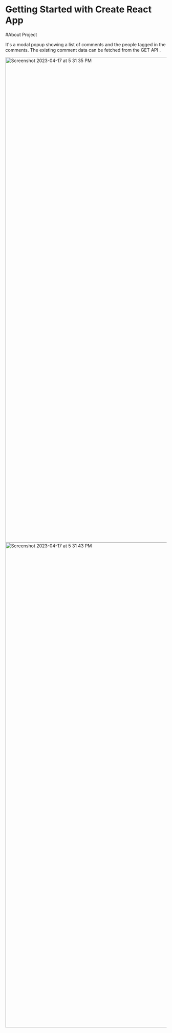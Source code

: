 # Getting Started with Create React App

#About Project

It's a modal popup showing a list of comments and the people tagged in the comments. The existing comment data can be fetched from the GET API .

<img width="1512" alt="Screenshot 2023-04-17 at 5 31 35 PM" src="https://user-images.githubusercontent.com/70109170/232478992-e2624d44-03fe-4852-aa2d-68c10f9a77ef.png">
<img width="1512" alt="Screenshot 2023-04-17 at 5 31 43 PM" src="https://user-images.githubusercontent.com/70109170/232479225-60cf0965-dedc-413a-9db7-e79d4777d213.png">

